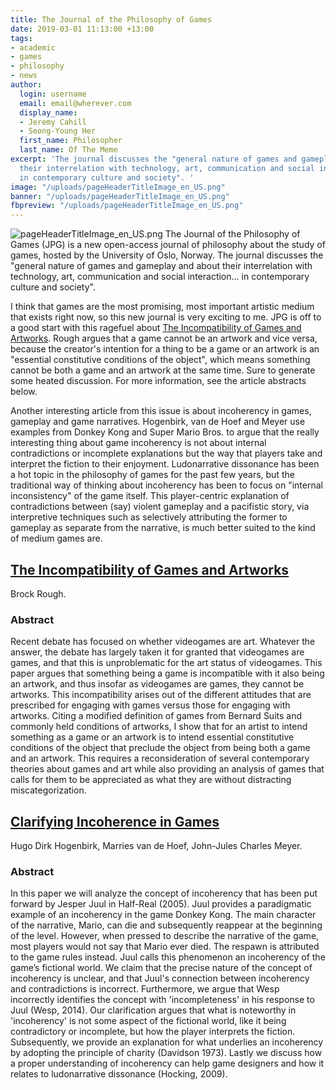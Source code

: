 ```yaml
---
title: The Journal of the Philosophy of Games
date: 2019-03-01 11:13:00 +13:00
tags:
- academic
- games
- philosophy
- news
author:
  login: username
  email: email@wherever.com
  display_name:
  - Jeremy Cahill
  - Seong-Young Her
  first_name: Philosopher
  last_name: Of The Meme
excerpt: 'The journal discusses the "general nature of games and gameplay and about
  their interrelation with technology, art, communication and social interaction...
  in contemporary culture and society". '
image: "/uploads/pageHeaderTitleImage_en_US.png"
banner: "/uploads/pageHeaderTitleImage_en_US.png"
fbpreview: "/uploads/pageHeaderTitleImage_en_US.png"
---
```


![pageHeaderTitleImage_en_US.png](/uploads/pageHeaderTitleImage_en_US.png)
The Journal of the Philosophy of Games (JPG) is a new open-access journal of philosophy about the study of games, hosted by the University of Oslo, Norway. The journal discusses the "general nature of games and gameplay and about their interrelation with technology, art, communication and social interaction... in contemporary culture and society". 

I think that games are the most promising, most important artistic medium that exists right now, so this new journal is very exciting to me. JPG is off to a good start with this ragefuel about [The Incompatibility of Games and Artworks](https://www.journals.uio.no/index.php/JPG/article/view/2736). Rough argues that a game cannot be an artwork and vice versa, because the creator's intention for a thing to be a game or an artwork is an "essential constitutive conditions of the object", which means something cannot be both a game and an artwork at the same time. Sure to generate some heated discussion. For more information, see the article abstracts below.

Another interesting article from this issue is about incoherency in games, gameplay and game narratives. Hogenbirk, van de Hoef and Meyer use examples from Donkey Kong and Super Mario Bros. to argue that the really interesting thing about game incoherency is not about internal contradictions or incomplete explanations but the way that players take and interpret the fiction to their enjoyment. Ludonarrative dissonance has been a hot topic in the philosophy of games for the past few years, but the traditional way of thinking about incoherency has been to focus on "internal inconsistency" of the game itself. This player-centric explanation of contradictions between (say) violent gameplay and a pacifistic story, via interpretive techniques such as selectively attributing the former to gameplay as separate from the narrative, is much better suited to the kind of medium games are.

## [The Incompatibility of Games and Artworks](https://www.journals.uio.no/index.php/JPG/article/view/2736)  
Brock Rough.

### Abstract 

Recent debate has focused on whether videogames are art. Whatever the answer, the debate has largely taken it for granted that videogames are games, and that this is unproblematic for the art status of videogames. This paper argues that something being a game is incompatible with it also being an artwork, and thus insofar as videogames are games, they cannot be artworks. This incompatibility arises out of the different attitudes that are prescribed for engaging with games versus those for engaging with artworks. Citing a modified definition of games from Bernard Suits and commonly held conditions of artworks, I show that for an artist to intend something as a game or an artwork is to intend essential constitutive conditions of the object that preclude the object from being both a game and an artwork. This requires a reconsideration of several contemporary theories about games and art while also providing an analysis of games that calls for them to be appreciated as what they are without distracting miscategorization.

## [Clarifying Incoherence in Games](https://www.journals.uio.no/index.php/JPG/article/view/2653)  
Hugo Dirk Hogenbirk, Marries van de Hoef, John-Jules Charles Meyer. 

### Abstract

In this paper we will analyze the concept of incoherency that has been put forward by Jesper Juul in Half-Real (2005). Juul provides a paradigmatic example of an incoherency in the game Donkey Kong. The main character of the narrative, Mario, can die and subsequently reappear at the beginning of the level. However, when pressed to describe the narrative of the game, most players would not say that Mario ever died. The respawn is attributed to the game rules instead. Juul calls this phenomenon an incoherency of the game’s fictional world. We claim that the precise nature of the concept of incoherency is unclear, and that Juul's connection between incoherency and contradictions is incorrect. Furthermore, we argue that Wesp incorrectly identifies the concept with 'incompleteness' in his response to Juul (Wesp, 2014). Our clarification argues that what is noteworthy in 'incoherency' is not some aspect of the fictional world, like it being contradictory or incomplete, but how the player interprets the fiction. Subsequently, we provide an explanation for what underlies an incoherency by adopting the principle of charity (Davidson 1973). Lastly we discuss how a proper understanding of incoherency can help game designers and how it relates to ludonarrative dissonance (Hocking, 2009).
